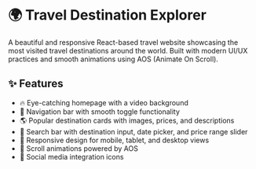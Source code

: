# 🌍 Travel Destination Explorer

A beautiful and responsive React-based travel website showcasing the most visited travel destinations around the world. Built with modern UI/UX practices and smooth animations using AOS (Animate On Scroll).

## ✨ Features

- 🔥 Eye-catching homepage with a video background
- 🧭 Navigation bar with smooth toggle functionality
- 🌎 Popular destination cards with images, prices, and descriptions
- 📅 Search bar with destination input, date picker, and price range slider
- 📱 Responsive design for mobile, tablet, and desktop views
- 🎨 Scroll animations powered by AOS
- 📍 Social media integration icons
